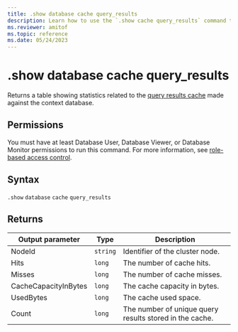 ```yaml
---
title: .show database cache query_results
description: Learn how to use the `.show cache query_results` command to show statistics related to the query results cache in the context of a database.
ms.reviewer: amitof
ms.topic: reference
ms.date: 05/24/2023
---
```

# .show database cache query_results

Returns a table showing statistics related to the [query results cache](../query/query-results-cache.md) made against the context database.

## Permissions

You must have at least Database User, Database Viewer, or Database Monitor permissions to run this command. For more information, see [role-based access control](access-control/role-based-access-control.md).

## Syntax

`.show` `database` `cache` `query_results`

## Returns

|Output parameter |Type |Description |
|---|---|---|
|NodeId|`string`|Identifier of the cluster node.|
|Hits  |`long`|The number of cache hits.|
|Misses  |`long`|The number of cache misses.|
|CacheCapacityInBytes |`long` |The cache capacity in bytes.|
|UsedBytes  |`long` |The cache used space.|
|Count  |`long`| The number of unique query results stored in the cache.|

